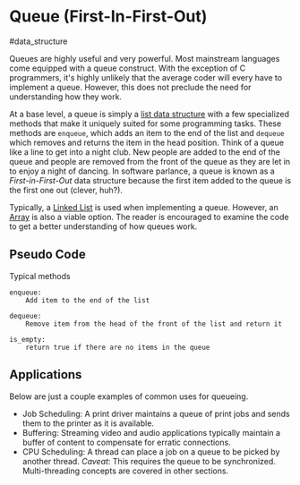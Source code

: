 # Queue (First-In-First-Out)
#data_structure

Queues are highly useful and very powerful.  Most mainstream languages come
equipped with a queue construct. With the exception of C programmers, it's
highly unlikely that the average coder will every have to implement a queue.
However, this does not preclude the need for understanding how they work.

At a base level, a queue is simply a [list data
structure](../list_data_structures) with a few specialized methods that make it
uniquely suited for some programming tasks. These methods are `enqueue`, which
adds an item to the end of the list and `dequeue` which removes and returns the
item in the head position. Think of a queue like a line to get into a night
club. New people are added to the end of the queue and people are removed from
the front of the queue as they are let in to enjoy a night of dancing. In
software parlance, a queue is known as a *First-in-First-Out* data structure
because the first item added to the queue is the first one out (clever, huh?).

Typically, a [Linked List](../list_data_structures/README.md#linked-lists) is
used when implementing a queue. However, an
[Array](../list_data_structures/README.md#arrays) is also a viable option. The
reader is encouraged to examine the code to get a better understanding of how
queues work.

## Pseudo Code
Typical methods

```
enqueue:
    Add item to the end of the list

dequeue:
    Remove item from the head of the front of the list and return it

is_empty:
    return true if there are no items in the queue
```

## Applications

Below are just a couple examples of common uses for queueing.

* Job Scheduling: A print driver maintains a queue of print jobs and sends them
    to the printer as it is available.
* Buffering: Streaming video and audio applications typically maintain a buffer
    of content to compensate for erratic connections.
* CPU Scheduling: A thread can place a job on a queue to be picked by another
    thread. *Caveat*: This requires the queue to be synchronized.
    Multi-threading concepts are covered in other sections.
